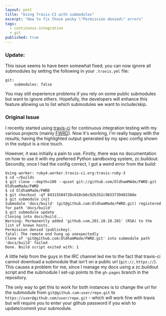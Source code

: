 ```yaml
---
layout: post
title: "Using Travis-CI with submodules"
excerpt: "How to fix those pesky \"Permission denied\" errors"
tags:
  - continuous-integration
  - git
published: true
---
```


### Update:

This issue seems to have been somewhat fixed; you can now ignore all submodules by setting the following in your `.travis.yml` file:

    git:
        submodules: false

You may still experience problems if you rely on some public submodules but want to ignore others. Hopefully, the developers will enhance this feature allowing us to list which submodules we want to include/skip.

### Original Issue

I recently started using [travis-ci](http://travis-ci.org) for continuous integration
testing with my various projects (mainly [FWRD](https://github.com/OldhamMade/FWRD)).
Now it's working, I'm really happy with the results; having the highlighted output
generated by my spec config shown in the output is a nice touch.

However, it was initially a pain to use. Firstly, there was no documentation on
how to use it with my preferred Python sandboxing system, zc.buildout. Secondly,
once I had the config correct, I got a weird error from the build:

    Using worker: ruby4.worker.travis-ci.org:travis-ruby-3
    $ cd ~/builds
    $ git clone --depth=100 --quiet git://github.com/OldhamMAde/FWRD.git OldhamMade/FWRD
    $ cd OldhamMade/FWRD
    $ git checkout -qf 84315504720c010cb6c92b352c9833739403368e
    $ git submodule init
    Submodule 'docs/build' (git@github.com:OldhamMade/FWRD.git) registered for path 'docs/build'
    $ git submodule update
    Cloning into docs/build...
    Warning: Permanently added 'github.com,201.10.10.201' (RSA) to the list of known hosts.
    Permission denied (publickey).
    fatal: The remote end hung up unexpectedly
    Clone of 'git@github.com:OldhamMade/FWRD.git' into submodule path 'docs/build' failed
    Done. Build script exited with: 1

A little help from the guys in the IRC channel led me to the fact that travis-ci
cannot download a submodule that isn't on a public url (`git://`, `https://`).
This causes a problem for me, since I manage my docs using a zc.buildout script
and the submodule I set-up points to the `gh-pages` branch in the repository.

The only way to get this to work for both instances is to change the url for the
submodule from `git@github.com:user/repo.git` to
`https://user@github.com/user/repo.git` - which will work fine with travis but
will require you to enter your github password if you wish to update/commit
your submodule.
